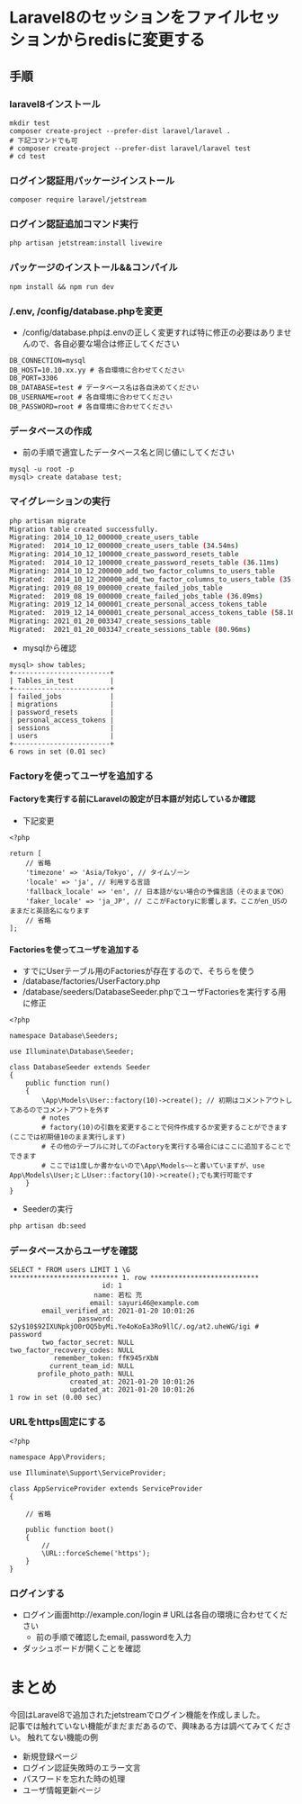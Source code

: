 # Laravel8のセッションをファイルセッションからredisに変更する
## 手順
### laravel8インストール
```
mkdir test
composer create-project --prefer-dist laravel/laravel .
# 下記コマンドでも可
# composer create-project --prefer-dist laravel/laravel test
# cd test
```
### ログイン認証用パッケージインストール
```
composer require laravel/jetstream
```
### ログイン認証追加コマンド実行
```
php artisan jetstream:install livewire
```
### パッケージのインストール&&コンパイル
```
npm install && npm run dev
```
### /.env, /config/database.phpを変更
- /config/database.phpは.envの正しく変更すれば特に修正の必要はありませんので、各自必要な場合は修正してください
```env:/.env
DB_CONNECTION=mysql
DB_HOST=10.10.xx.yy # 各自環境に合わせてください
DB_PORT=3306 
DB_DATABASE=test # データベース名は各自決めてください
DB_USERNAME=root # 各自環境に合わせてください
DB_PASSWORD=root # 各自環境に合わせてください
```
### データベースの作成
- 前の手順で適宜したデータベース名と同じ値にしてください
```
mysql -u root -p
mysql> create database test;
```
### マイグレーションの実行
```sh
php artisan migrate
Migration table created successfully.
Migrating: 2014_10_12_000000_create_users_table
Migrated:  2014_10_12_000000_create_users_table (34.54ms)
Migrating: 2014_10_12_100000_create_password_resets_table
Migrated:  2014_10_12_100000_create_password_resets_table (36.11ms)
Migrating: 2014_10_12_200000_add_two_factor_columns_to_users_table
Migrated:  2014_10_12_200000_add_two_factor_columns_to_users_table (35.28ms)
Migrating: 2019_08_19_000000_create_failed_jobs_table
Migrated:  2019_08_19_000000_create_failed_jobs_table (36.09ms)
Migrating: 2019_12_14_000001_create_personal_access_tokens_table
Migrated:  2019_12_14_000001_create_personal_access_tokens_table (58.10ms)
Migrating: 2021_01_20_003347_create_sessions_table
Migrated:  2021_01_20_003347_create_sessions_table (80.96ms)
```
- mysqlから確認
```mysql
mysql> show tables;
+------------------------+
| Tables_in_test         |
+------------------------+
| failed_jobs            |
| migrations             |
| password_resets        |
| personal_access_tokens |
| sessions               |
| users                  |
+------------------------+
6 rows in set (0.01 sec)
```

### Factoryを使ってユーザを追加する
#### Factoryを実行する前にLaravelの設定が日本語が対応しているか確認
- 下記変更
```php:/config/app.php
<?php

return [
    // 省略
    'timezone' => 'Asia/Tokyo', // タイムゾーン
    'locale' => 'ja', // 利用する言語
    'fallback_locale' => 'en', // 日本語がない場合の予備言語（そのままでOK）
    'faker_locale' => 'ja_JP', // ここがFactoryに影響します。ここがen_USのままだと英語名になります
    // 省略
];
```
#### Factoriesを使ってユーザを追加する
  - すでにUserテーブル用のFactoriesが存在するので、そちらを使う
  - /database/factories/UserFactory.php
- /database/seeders/DatabaseSeeder.phpでユーザFactoriesを実行する用に修正
```php:/database/seeders/DatabaseSeeder.php
<?php

namespace Database\Seeders;

use Illuminate\Database\Seeder;

class DatabaseSeeder extends Seeder
{
    public function run()
    {
        \App\Models\User::factory(10)->create(); // 初期はコメントアウトしてあるのでコメントアウトを外す
        # notes
        # factory(10)の引数を変更することで何件作成するか変更することができます(ここでは初期値10のまま実行します)
        # その他のテーブルに対してのFactoryを実行する場合にはここに追加することでできます
        # ここでは1度しか書かないので\App\Models~~と書いていますが、use App\Models\User;としUser::factory(10)->create();でも実行可能です
    }
}
```
- Seederの実行
```sh
php artisan db:seed
```
### データベースからユーザを確認
```
SELECT * FROM users LIMIT 1 \G
*************************** 1. row ***************************
                       id: 1
                     name: 若松 充
                    email: sayuri46@example.com
        email_verified_at: 2021-01-20 10:01:26
                 password: $2y$10$92IXUNpkjO0rOQ5byMi.Ye4oKoEa3Ro9llC/.og/at2.uheWG/igi # password
        two_factor_secret: NULL
two_factor_recovery_codes: NULL
           remember_token: ffK945rXbN
          current_team_id: NULL
       profile_photo_path: NULL
               created_at: 2021-01-20 10:01:26
               updated_at: 2021-01-20 10:01:26
1 row in set (0.00 sec)
```

### URLをhttps固定にする
```app/Providers/AppServiceProvider.php
<?php

namespace App\Providers;

use Illuminate\Support\ServiceProvider;

class AppServiceProvider extends ServiceProvider
{

    // 省略

    public function boot()
    {
        //
        \URL::forceScheme('https');
    }
}
```

### ログインする
- ログイン画面http://example.con/login # URLは各自の環境に合わせてください
  - 前の手順で確認したemail, passwordを入力
- ダッシュボードが開くことを確認


# まとめ
今回はLaravel8で追加されたjetstreamでログイン機能を作成しました。  
記事では触れていない機能がまだまだあるので、興味ある方は調べてみてください。
触れてない機能の例
- 新規登録ページ
- ログイン認証失敗時のエラー文言
- パスワードを忘れた時の処理
- ユーザ情報更新ページ
